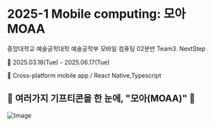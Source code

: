 # 2025-1 Mobile computing: 모아 MOAA
중앙대학교 예술공학대학 예술공학부 모바일 컴퓨팅 02분반 Team3. NextStep


📅 2025.03.18(Tue) - 2025.06.17(Tue)


📲 Cross-platform mobile app / React Native,Typescript

## 📝 여러가지 기프티콘을 한 눈에, "모아(MOAA)" 📝
> 
![Image](https://github.com/user-attachments/assets/436fa570-3551-44ed-a22e-bbfc2a27ad84)

